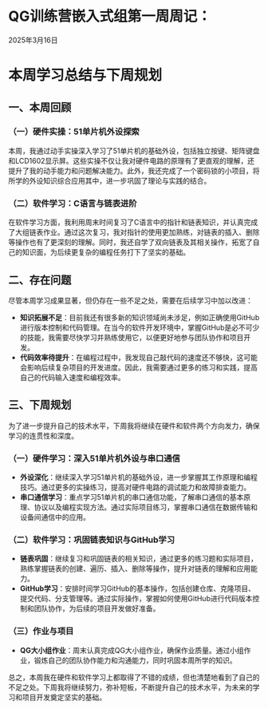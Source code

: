 # QG训练营嵌入式组第一周周记：

2025年3月16日

# 本周学习总结与下周规划

## 一、本周回顾

### （一）硬件实操：51单片机外设探索
本周，我通过动手实操深入学习了51单片机的基础外设，包括独立按键、矩阵键盘和LCD1602显示屏。这些实操不仅让我对硬件电路的原理有了更直观的理解，还提升了我的动手能力和问题解决能力。此外，我还完成了一个密码锁的小项目，将所学的外设知识综合应用其中，进一步巩固了理论与实践的结合。

### （二）软件学习：C语言与链表进阶
在软件学习方面，我利用周末时间复习了C语言中的指针和链表知识，并认真完成了大组链表作业。通过这次复习，我对指针的使用更加熟练，对链表的插入、删除等操作也有了更深刻的理解。同时，我还自学了双向链表及其相关操作，拓宽了自己的知识面，为后续更复杂的编程任务打下了坚实的基础。

## 二、存在问题
尽管本周学习成果显著，但仍存在一些不足之处，需要在后续学习中加以改进：

- **知识拓展不足**：目前我还有很多新的知识领域尚未涉足，例如正确使用GitHub进行版本控制和代码管理。在当今的软件开发环境中，掌握GitHub是必不可少的技能，我需要尽快学习并熟练使用它，以便更好地参与团队协作和项目开发。
- **代码效率待提升**：在编程过程中，我发现自己敲代码的速度还不够快，这可能会影响后续复杂项目的开发进度。因此，我需要通过更多的练习和实践，提高自己的代码输入速度和编程效率。

## 三、下周规划
为了进一步提升自己的技术水平，下周我将继续在硬件和软件两个方向发力，确保学习的连贯性和深度。

### （一）硬件学习：深入51单片机外设与串口通信
- **外设深化**：继续深入学习51单片机的基础外设，进一步掌握其工作原理和编程技巧。通过更多的实操练习，提高对硬件电路的调试能力和故障排查能力。
- **串口通信学习**：重点学习51单片机的串口通信功能，了解串口通信的基本原理、协议以及编程实现方法。通过实际项目练习，掌握串口通信在数据传输和设备间通信中的应用。

### （二）软件学习：巩固链表知识与GitHub学习
- **链表巩固**：继续复习和巩固链表的相关知识，通过更多的练习题和实际项目，熟练掌握链表的创建、遍历、插入、删除等操作，提升对链表的理解和应用能力。
- **GitHub学习**：安排时间学习GitHub的基本操作，包括创建仓库、克隆项目、提交代码、分支管理等。通过实际操作，掌握如何使用GitHub进行代码版本控制和团队协作，为后续的项目开发做好准备。

### （三）作业与项目
- **QG大小组作业**：周末认真完成QG大小组作业，确保作业质量。通过小组作业，锻炼自己的团队协作能力和沟通能力，同时巩固本周所学的知识。

总之，本周我在硬件和软件学习上都取得了不错的成绩，但也清楚地看到了自己的不足之处。下周我将继续努力，弥补短板，不断提升自己的技术水平，为未来的学习和项目开发奠定坚实的基础。

